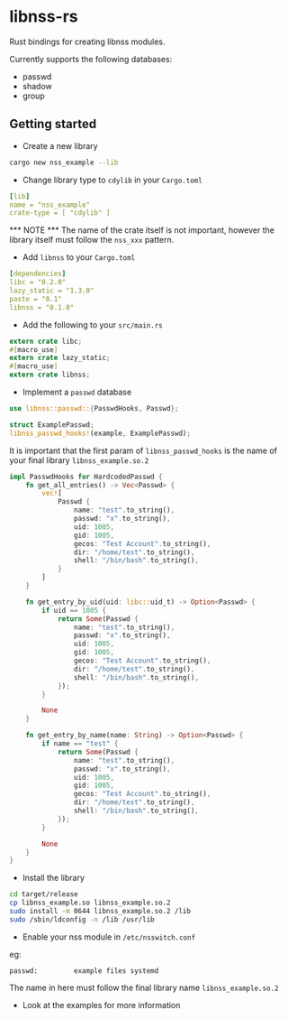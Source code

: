 # libnss-rs
Rust bindings for creating libnss modules.

Currently supports the following databases:
- passwd
- shadow
- group

## Getting started
- Create a new library

```bash
cargo new nss_example --lib
```

- Change library type to ```cdylib``` in your ```Cargo.toml```

```yaml
[lib]
name = "nss_example"
crate-type = [ "cdylib" ]
```
*** NOTE *** The name of the crate itself is not important, however the library itself must follow the ```nss_xxx``` pattern.

- Add ```libnss``` to your ```Cargo.toml```

```yaml
[dependencies]
libc = "0.2.0"
lazy_static = "1.3.0"
paste = "0.1"
libnss = "0.1.0"
```

- Add the following to your ```src/main.rs```

```rust
extern crate libc;
#[macro_use]
extern crate lazy_static;
#[macro_use]
extern crate libnss;
```

- Implement a ```passwd``` database

```rust
use libnss::passwd::{PasswdHooks, Passwd};

struct ExamplePasswd;
libnss_passwd_hooks!(example, ExamplePasswd);
```
It is important that the first param of ```libnss_passwd_hooks``` is the name of your final library ```libnss_example.so.2```

````rust
impl PasswdHooks for HardcodedPasswd {
    fn get_all_entries() -> Vec<Passwd> {
        vec![
            Passwd {
                name: "test".to_string(),
                passwd: "x".to_string(),
                uid: 1005,
                gid: 1005,
                gecos: "Test Account".to_string(),
                dir: "/home/test".to_string(),
                shell: "/bin/bash".to_string(),
            }
        ]
    }

    fn get_entry_by_uid(uid: libc::uid_t) -> Option<Passwd> {
        if uid == 1005 {
            return Some(Passwd {
                name: "test".to_string(),
                passwd: "x".to_string(),
                uid: 1005,
                gid: 1005,
                gecos: "Test Account".to_string(),
                dir: "/home/test".to_string(),
                shell: "/bin/bash".to_string(),
            });
        }

        None
    }

    fn get_entry_by_name(name: String) -> Option<Passwd> {
        if name == "test" {
            return Some(Passwd {
                name: "test".to_string(),
                passwd: "x".to_string(),
                uid: 1005,
                gid: 1005,
                gecos: "Test Account".to_string(),
                dir: "/home/test".to_string(),
                shell: "/bin/bash".to_string(),
            });
        }

        None
    }
}
````

- Install the library

```bash
cd target/release
cp libnss_example.so libnss_example.so.2
sudo install -m 0644 libnss_example.so.2 /lib
sudo /sbin/ldconfig -n /lib /usr/lib
```

- Enable your nss module in ```/etc/nsswitch.conf```

eg:
```
passwd:         example files systemd
```

The name in here must follow the final library name ```libnss_example.so.2```

- Look at the examples for more information
